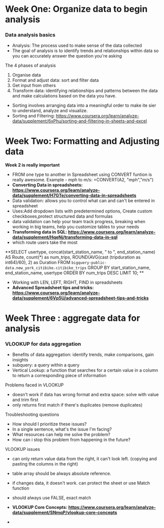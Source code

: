 # Week One: Organize data to begin analysis
### Data analysis basics
- Analysis: The process used to make sense of the data collected
- The goal of analysis is to identify trends and relationships within data so you can accurately answer the question you're asking

The 4 phases of analysis
1. Organise data
2. Format and adjust data: sort and filter data
3. Get input from others
4. Transform data: identifying relationships and patterns between the data and make calculations based on the data you have.


- Sorting involves arranging data into a meaningful order to make ite sier to understand, analyze and visualize.
- Sorting and Filtering: https://www.coursera.org/learn/analyze-data/supplement/6xPhu/sorting-and-filtering-in-sheets-and-excel

# Week Two: Formatting and Adjusting data
**Week 2 is really important**
- FROM one type to another in Spreadsheet using CONVERT funtion is really awesome. Example -  mph to m/s: =CONVERT(A2, "mph","m/s")
- **Converting Data in spreadsheets: https://www.coursera.org/learn/analyze-data/supplement/H7GTe/converting-data-in-spreadsheets**
- Data validation: allows you to control what can and can't be entered in spreadsheet
- Uses:Add dropdown lists with predetermined options, Create custom checkboxes,protect structured data and formulas 
- data validation can help your team track progress, breaking when working in big teams, help you customize tables to your needs
- **Transforming data in SQL: https://www.coursera.org/learn/analyze-data/supplement/HqeNj/transforming-data-in-sql**
- which route users take the most

**SELECT
    usertype,
    concat(start_station_name, " to ", end_station_name) AS Route,
    count(*) as num_trips,
    ROUND(AVG(cast (tripduration as int64)/60), 2) as Duration
FROM `bigquery-public-data.new_york_citibike.citibike_trips` 
GROUP BY 
    start_station_name, end_station_name, usertype
ORDER BY 
    num_trips DESC 
LIMIT 10; 
**

- Working with LEN, LEFT, RIGHT, FIND in spreadsheets
- **Advanced Spreadsheet tips and tricks: https://www.coursera.org/learn/analyze-data/supplement/6Vp5U/advanced-spreadsheet-tips-and-tricks**

# Week Three : aggregate data for analysis
### VLOOKUP for data aggregation
- Benefits of data aggregation: identify trends, make comparisons, gain insights
- subquery: a query within a query
- Vertical Lookup: a function that searches for a certain value in a column to return a corresponding piece of information

Problems faced in VLOOKUP
- doesn't work if data has wrong format and extra space: solve with value and trim first
- only returns first match if there's duplicates (remove duplicates)

Troubleshooting questions
- How should I prioritize these issues?
- In a single sentence, what's the issue I'm facing?
- What resources can help me solve the problem?
- How can i stop this problem from happening in the future?

VLOOKUP issues
- can only return value data from the right, it can't look left. (copying and pasting the columns in the right)
- table array should be always absolute reference.
- if changes data, it doesn't work. can protect the sheet or use Match function
- should always use FALSE, exact match

- **VLOOKUP Core Concepts: https://www.coursera.org/learn/analyze-data/supplement/SNmqP/vlookup-core-concepts**
- 
